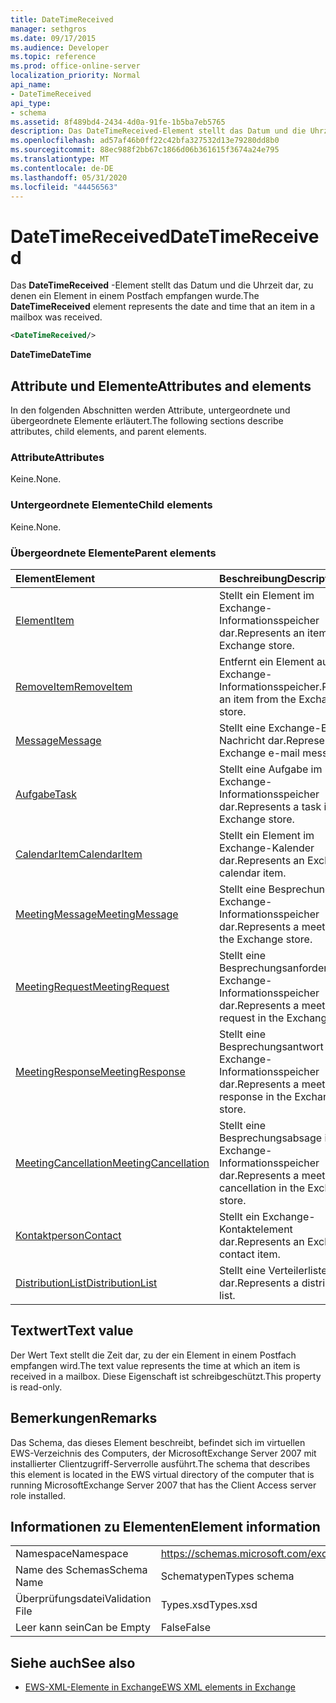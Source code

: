 ```yaml
---
title: DateTimeReceived
manager: sethgros
ms.date: 09/17/2015
ms.audience: Developer
ms.topic: reference
ms.prod: office-online-server
localization_priority: Normal
api_name:
- DateTimeReceived
api_type:
- schema
ms.assetid: 8f489bd4-2434-4d0a-91fe-1b5ba7eb5765
description: Das DateTimeReceived-Element stellt das Datum und die Uhrzeit dar, zu denen ein Element in einem Postfach empfangen wurde.
ms.openlocfilehash: ad57af46b0ff22c42bfa327532d13e79280dd8b0
ms.sourcegitcommit: 88ec988f2bb67c1866d06b361615f3674a24e795
ms.translationtype: MT
ms.contentlocale: de-DE
ms.lasthandoff: 05/31/2020
ms.locfileid: "44456563"
---
```

# <a name="datetimereceived"></a><span data-ttu-id="6fa49-103">DateTimeReceived</span><span class="sxs-lookup"><span data-stu-id="6fa49-103">DateTimeReceived</span></span>

<span data-ttu-id="6fa49-104">Das **DateTimeReceived** -Element stellt das Datum und die Uhrzeit dar, zu denen ein Element in einem Postfach empfangen wurde.</span><span class="sxs-lookup"><span data-stu-id="6fa49-104">The **DateTimeReceived** element represents the date and time that an item in a mailbox was received.</span></span> 
  
```xml
<DateTimeReceived/>
```

<span data-ttu-id="6fa49-105">**DateTime**</span><span class="sxs-lookup"><span data-stu-id="6fa49-105">**DateTime**</span></span>

## <a name="attributes-and-elements"></a><span data-ttu-id="6fa49-106">Attribute und Elemente</span><span class="sxs-lookup"><span data-stu-id="6fa49-106">Attributes and elements</span></span>

<span data-ttu-id="6fa49-107">In den folgenden Abschnitten werden Attribute, untergeordnete und übergeordnete Elemente erläutert.</span><span class="sxs-lookup"><span data-stu-id="6fa49-107">The following sections describe attributes, child elements, and parent elements.</span></span>
  
### <a name="attributes"></a><span data-ttu-id="6fa49-108">Attribute</span><span class="sxs-lookup"><span data-stu-id="6fa49-108">Attributes</span></span>

<span data-ttu-id="6fa49-109">Keine.</span><span class="sxs-lookup"><span data-stu-id="6fa49-109">None.</span></span>
  
### <a name="child-elements"></a><span data-ttu-id="6fa49-110">Untergeordnete Elemente</span><span class="sxs-lookup"><span data-stu-id="6fa49-110">Child elements</span></span>

<span data-ttu-id="6fa49-111">Keine.</span><span class="sxs-lookup"><span data-stu-id="6fa49-111">None.</span></span>
  
### <a name="parent-elements"></a><span data-ttu-id="6fa49-112">Übergeordnete Elemente</span><span class="sxs-lookup"><span data-stu-id="6fa49-112">Parent elements</span></span>

|<span data-ttu-id="6fa49-113">**Element**</span><span class="sxs-lookup"><span data-stu-id="6fa49-113">**Element**</span></span>|<span data-ttu-id="6fa49-114">**Beschreibung**</span><span class="sxs-lookup"><span data-stu-id="6fa49-114">**Description**</span></span>|
|:-----|:-----|
|[<span data-ttu-id="6fa49-115">Element</span><span class="sxs-lookup"><span data-stu-id="6fa49-115">Item</span></span>](item.md) <br/> |<span data-ttu-id="6fa49-116">Stellt ein Element im Exchange-Informationsspeicher dar.</span><span class="sxs-lookup"><span data-stu-id="6fa49-116">Represents an item in the Exchange store.</span></span>  <br/> |
|[<span data-ttu-id="6fa49-117">RemoveItem</span><span class="sxs-lookup"><span data-stu-id="6fa49-117">RemoveItem</span></span>](removeitem.md) <br/> |<span data-ttu-id="6fa49-118">Entfernt ein Element aus dem Exchange-Informationsspeicher.</span><span class="sxs-lookup"><span data-stu-id="6fa49-118">Removes an item from the Exchange store.</span></span>  <br/> |
|[<span data-ttu-id="6fa49-119">Message</span><span class="sxs-lookup"><span data-stu-id="6fa49-119">Message</span></span>](message-ex15websvcsotherref.md) <br/> |<span data-ttu-id="6fa49-120">Stellt eine Exchange-E-Mail-Nachricht dar.</span><span class="sxs-lookup"><span data-stu-id="6fa49-120">Represents an Exchange e-mail message.</span></span>  <br/> |
|[<span data-ttu-id="6fa49-121">Aufgabe</span><span class="sxs-lookup"><span data-stu-id="6fa49-121">Task</span></span>](task.md) <br/> |<span data-ttu-id="6fa49-122">Stellt eine Aufgabe im Exchange-Informationsspeicher dar.</span><span class="sxs-lookup"><span data-stu-id="6fa49-122">Represents a task in the Exchange store.</span></span>  <br/> |
|[<span data-ttu-id="6fa49-123">CalendarItem</span><span class="sxs-lookup"><span data-stu-id="6fa49-123">CalendarItem</span></span>](calendaritem.md) <br/> |<span data-ttu-id="6fa49-124">Stellt ein Element im Exchange-Kalender dar.</span><span class="sxs-lookup"><span data-stu-id="6fa49-124">Represents an Exchange calendar item.</span></span>  <br/> |
|[<span data-ttu-id="6fa49-125">MeetingMessage</span><span class="sxs-lookup"><span data-stu-id="6fa49-125">MeetingMessage</span></span>](meetingmessage.md) <br/> |<span data-ttu-id="6fa49-126">Stellt eine Besprechung im Exchange-Informationsspeicher dar.</span><span class="sxs-lookup"><span data-stu-id="6fa49-126">Represents a meeting in the Exchange store.</span></span>  <br/> |
|[<span data-ttu-id="6fa49-127">MeetingRequest</span><span class="sxs-lookup"><span data-stu-id="6fa49-127">MeetingRequest</span></span>](meetingrequest.md) <br/> |<span data-ttu-id="6fa49-128">Stellt eine Besprechungsanforderung im Exchange-Informationsspeicher dar.</span><span class="sxs-lookup"><span data-stu-id="6fa49-128">Represents a meeting request in the Exchange store.</span></span>  <br/> |
|[<span data-ttu-id="6fa49-129">MeetingResponse</span><span class="sxs-lookup"><span data-stu-id="6fa49-129">MeetingResponse</span></span>](meetingresponse.md) <br/> |<span data-ttu-id="6fa49-130">Stellt eine Besprechungsantwort im Exchange-Informationsspeicher dar.</span><span class="sxs-lookup"><span data-stu-id="6fa49-130">Represents a meeting response in the Exchange store.</span></span>  <br/> |
|[<span data-ttu-id="6fa49-131">MeetingCancellation</span><span class="sxs-lookup"><span data-stu-id="6fa49-131">MeetingCancellation</span></span>](meetingcancellation.md) <br/> |<span data-ttu-id="6fa49-132">Stellt eine Besprechungsabsage im Exchange-Informationsspeicher dar.</span><span class="sxs-lookup"><span data-stu-id="6fa49-132">Represents a meeting cancellation in the Exchange store.</span></span>  <br/> |
|[<span data-ttu-id="6fa49-133">Kontaktperson</span><span class="sxs-lookup"><span data-stu-id="6fa49-133">Contact</span></span>](contact.md) <br/> |<span data-ttu-id="6fa49-134">Stellt ein Exchange-Kontaktelement dar.</span><span class="sxs-lookup"><span data-stu-id="6fa49-134">Represents an Exchange contact item.</span></span>  <br/> |
|[<span data-ttu-id="6fa49-135">DistributionList</span><span class="sxs-lookup"><span data-stu-id="6fa49-135">DistributionList</span></span>](distributionlist.md) <br/> |<span data-ttu-id="6fa49-136">Stellt eine Verteilerliste dar.</span><span class="sxs-lookup"><span data-stu-id="6fa49-136">Represents a distribution list.</span></span>  <br/> |
   
## <a name="text-value"></a><span data-ttu-id="6fa49-137">Textwert</span><span class="sxs-lookup"><span data-stu-id="6fa49-137">Text value</span></span>

<span data-ttu-id="6fa49-138">Der Wert Text stellt die Zeit dar, zu der ein Element in einem Postfach empfangen wird.</span><span class="sxs-lookup"><span data-stu-id="6fa49-138">The text value represents the time at which an item is received in a mailbox.</span></span> <span data-ttu-id="6fa49-139">Diese Eigenschaft ist schreibgeschützt.</span><span class="sxs-lookup"><span data-stu-id="6fa49-139">This property is read-only.</span></span>
  
## <a name="remarks"></a><span data-ttu-id="6fa49-140">Bemerkungen</span><span class="sxs-lookup"><span data-stu-id="6fa49-140">Remarks</span></span>

<span data-ttu-id="6fa49-141">Das Schema, das dieses Element beschreibt, befindet sich im virtuellen EWS-Verzeichnis des Computers, der MicrosoftExchange Server 2007 mit installierter Clientzugriff-Serverrolle ausführt.</span><span class="sxs-lookup"><span data-stu-id="6fa49-141">The schema that describes this element is located in the EWS virtual directory of the computer that is running MicrosoftExchange Server 2007 that has the Client Access server role installed.</span></span>
  
## <a name="element-information"></a><span data-ttu-id="6fa49-142">Informationen zu Elementen</span><span class="sxs-lookup"><span data-stu-id="6fa49-142">Element information</span></span>

|||
|:-----|:-----|
|<span data-ttu-id="6fa49-143">Namespace</span><span class="sxs-lookup"><span data-stu-id="6fa49-143">Namespace</span></span>  <br/> |https://schemas.microsoft.com/exchange/services/2006/types  <br/> |
|<span data-ttu-id="6fa49-144">Name des Schemas</span><span class="sxs-lookup"><span data-stu-id="6fa49-144">Schema Name</span></span>  <br/> |<span data-ttu-id="6fa49-145">Schematypen</span><span class="sxs-lookup"><span data-stu-id="6fa49-145">Types schema</span></span>  <br/> |
|<span data-ttu-id="6fa49-146">Überprüfungsdatei</span><span class="sxs-lookup"><span data-stu-id="6fa49-146">Validation File</span></span>  <br/> |<span data-ttu-id="6fa49-147">Types.xsd</span><span class="sxs-lookup"><span data-stu-id="6fa49-147">Types.xsd</span></span>  <br/> |
|<span data-ttu-id="6fa49-148">Leer kann sein</span><span class="sxs-lookup"><span data-stu-id="6fa49-148">Can be Empty</span></span>  <br/> |<span data-ttu-id="6fa49-149">False</span><span class="sxs-lookup"><span data-stu-id="6fa49-149">False</span></span>  <br/> |
   
## <a name="see-also"></a><span data-ttu-id="6fa49-150">Siehe auch</span><span class="sxs-lookup"><span data-stu-id="6fa49-150">See also</span></span>

- [<span data-ttu-id="6fa49-151">EWS-XML-Elemente in Exchange</span><span class="sxs-lookup"><span data-stu-id="6fa49-151">EWS XML elements in Exchange</span></span>](ews-xml-elements-in-exchange.md)

